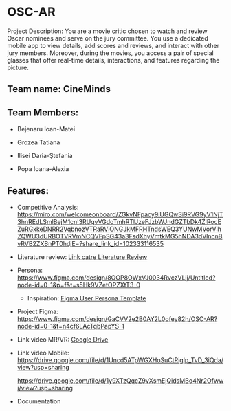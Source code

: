 # OSC-AR
Project Description: You are a movie critic chosen to watch and review Oscar nominees and serve on the jury committee. You use a dedicated mobile app to view details, add scores and reviews, and interact with other jury members. Moreover, during the movies, you access a pair of special glasses that offer real-time details, interactions, and features regarding the picture.

## Team name: CineMinds

## Team Members:

- Bejenaru Ioan-Matei

- Grozea Tatiana

- Ilisei Daria-Ștefania

- Popa Ioana-Alexia

## Features:

- Competitive Analysis: https://miro.com/welcomeonboard/ZGkvNFpacy9iUGQwSi9RVG9yV1NjT3hnREdLSmlBejM1cnI3RUgvVGdoTmhRTlJzeFJzbWJndGZTbDk4ZlRocEZuRGxkeDNRR2VqbnozVTRaRVlONGJkMFRHTndsWEQ3YUNwMVorVlhZQWU3dURBOTVRVmNCQVFpSG43a3FsdXhyVmtkMG5hNDA3dVlncnBvRVB2ZXBnPT0hdjE=?share_link_id=102333116535

- Literature review:
[Link catre Literature Review](https://github.com/Talllya/OSC-AR/blob/main/Tactici%20de%20research.md)


- Persona: 
  https://www.figma.com/design/8OOP8OWxVJ0034RvczVLij/Untitled?node-id=0-1&p=f&t=s5Hk9VZetOPZXtT3-0

  - Inspiration: [Figma User Persona Template](https://www.figma.com/design/ZyPevz8rmBSVnOdhma639G/User-Persona-Template-(Community)?node-id=712-755&t=3zChS30EKVLFAYg9-0)
 
- Project Figma:
  https://www.figma.com/design/GaCVV2e2B0AY2L0ofey82h/OSC-AR?node-id=0-1&t=n4cf6LAcTqbPapYS-1

- Link video MR/VR:
 [Google Drive](https://drive.google.com/drive/folders/1vXBpDXbs22ZDzCci91h_rA8dLQ2m4B_A?usp=sharing)

- Link video Mobile:
  https://drive.google.com/file/d/1Uncd5ATpWGXHoSuCtRiglp_TvD_3iQda/view?usp=sharing

  https://drive.google.com/file/d/1y9XTzQqcZ9vXsmEjQidsMBo4Nr2Ofwwi/view?usp=sharing

- Documentation
  
